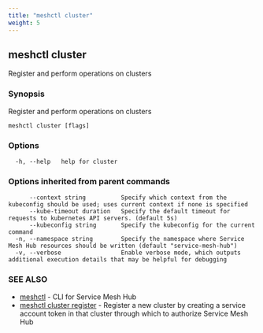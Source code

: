```yaml
---
title: "meshctl cluster"
weight: 5
---
```

## meshctl cluster

Register and perform operations on clusters

### Synopsis

Register and perform operations on clusters

```
meshctl cluster [flags]
```

### Options

```
  -h, --help   help for cluster
```

### Options inherited from parent commands

```
      --context string          Specify which context from the kubeconfig should be used; uses current context if none is specified
      --kube-timeout duration   Specify the default timeout for requests to kubernetes API servers. (default 5s)
      --kubeconfig string       Specify the kubeconfig for the current command
  -n, --namespace string        Specify the namespace where Service Mesh Hub resources should be written (default "service-mesh-hub")
  -v, --verbose                 Enable verbose mode, which outputs additional execution details that may be helpful for debugging
```

### SEE ALSO

* [meshctl](../meshctl)	 - CLI for Service Mesh Hub
* [meshctl cluster register](../meshctl_cluster_register)	 - Register a new cluster by creating a service account token in that cluster through which to authorize Service Mesh Hub

